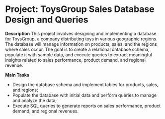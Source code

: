# Project: ToysGroup Sales Database Design and Queries
**Description**
This project involves designing and implementing a database for ToysGroup, a company distributing toys in various geographic regions. The database will manage information on products, sales, and the regions where sales occur. The goal is to create a relational database schema, populate it with sample data, and execute queries to extract meaningful insights related to sales performance, product demand, and regional revenue.

**Main Tasks**
- Design the database schema and implement tables for products, sales, and regions;
- Populate the database with initial data and perform queries to manage and analyze the data;
- Execute SQL queries to generate reports on sales performance, product demand, and regional revenues.
